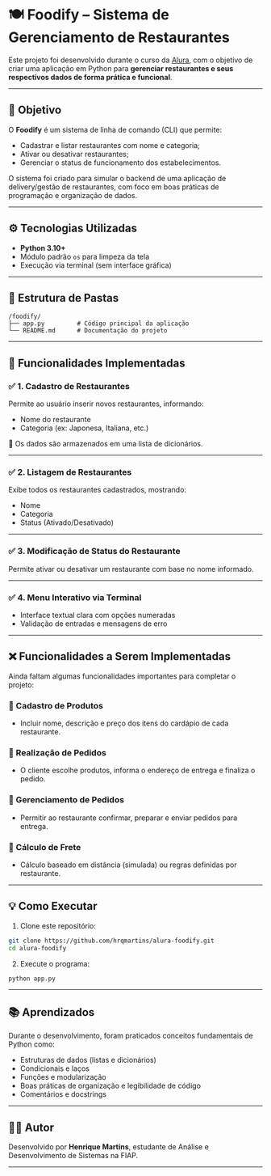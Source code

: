 # 🍽️ Foodify – Sistema de Gerenciamento de Restaurantes

Este projeto foi desenvolvido durante o curso da [Alura](https://www.alura.com.br/), com o objetivo de criar uma aplicação em Python para **gerenciar restaurantes e seus respectivos dados de forma prática e funcional**.

---

## 📌 Objetivo

O **Foodify** é um sistema de linha de comando (CLI) que permite:

- Cadastrar e listar restaurantes com nome e categoria;
- Ativar ou desativar restaurantes;
- Gerenciar o status de funcionamento dos estabelecimentos.

O sistema foi criado para simular o backend de uma aplicação de delivery/gestão de restaurantes, com foco em boas práticas de programação e organização de dados.

---

## ⚙️ Tecnologias Utilizadas

- **Python 3.10+**
- Módulo padrão `os` para limpeza da tela
- Execução via terminal (sem interface gráfica)

---

## 📁 Estrutura de Pastas

```
/foodify/
├── app.py         # Código principal da aplicação
└── README.md      # Documentação do projeto
```

---

## 🧩 Funcionalidades Implementadas

### ✅ 1. Cadastro de Restaurantes
Permite ao usuário inserir novos restaurantes, informando:
- Nome do restaurante
- Categoria (ex: Japonesa, Italiana, etc.)

🔧 Os dados são armazenados em uma lista de dicionários.

---

### ✅ 2. Listagem de Restaurantes
Exibe todos os restaurantes cadastrados, mostrando:
- Nome
- Categoria
- Status (Ativado/Desativado)

---

### ✅ 3. Modificação de Status do Restaurante
Permite ativar ou desativar um restaurante com base no nome informado.

---

### ✅ 4. Menu Interativo via Terminal
- Interface textual clara com opções numeradas
- Validação de entradas e mensagens de erro

---

## ❌ Funcionalidades a Serem Implementadas

Ainda faltam algumas funcionalidades importantes para completar o projeto:

### 🚧 Cadastro de Produtos
- Incluir nome, descrição e preço dos itens do cardápio de cada restaurante.

### 🚧 Realização de Pedidos
- O cliente escolhe produtos, informa o endereço de entrega e finaliza o pedido.

### 🚧 Gerenciamento de Pedidos
- Permitir ao restaurante confirmar, preparar e enviar pedidos para entrega.

### 🚧 Cálculo de Frete
- Cálculo baseado em distância (simulada) ou regras definidas por restaurante.

---

## 💡 Como Executar

1. Clone este repositório:
```bash
git clone https://github.com/hrqmartins/alura-foodify.git
cd alura-foodify
```

2. Execute o programa:
```bash
python app.py
```

---

## 📚 Aprendizados

Durante o desenvolvimento, foram praticados conceitos fundamentais de Python como:

- Estruturas de dados (listas e dicionários)
- Condicionais e laços
- Funções e modularização
- Boas práticas de organização e legibilidade de código
- Comentários e docstrings

---

## 🧑‍💻 Autor

Desenvolvido por **Henrique Martins**, estudante de Análise e Desenvolvimento de Sistemas na FIAP.

---
